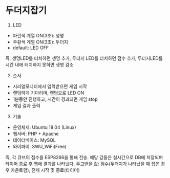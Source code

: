 # 두더지잡기
1. LED
- 파란색 계열 ON(3초): 생명
- 주황색 계열 ON(3초): 두더지
- default: LED OFF

즉, 생명LED를 터치하면 생명 추가, 두더지 LED를 터치하면 점수 추가, 두더지LED를 시간 내에 터치하지 못하면 생명 감소



2. 순서
- 시리얼모니터에서 입력받으면 게임 시작
- 랜덤하게 기다리며, 랜덤으로 LED ON
- 1분동안 진행하고, 시간이 경과되면 게임 stop
- 게임 결과 출력



3. 기술
- 운영체제: Ubuntu 18.04 (Linux)
- 웹서버: PHP + Apache
- 데이터베이스: MySQL
- 와이파이: SWU_WiFi(Free)

즉, 각 큐브의 점수를 ESP8266을 통해 전송. 해당 값들은 실시간으로 DB에 저장되며 타이머 종료 후 웹에 결과를 나타낸다.
주고받을 값: 점수(두더지가 나타났을 때 잡은 경우 카운트함), 전제 시작 및 종료(타이머)
